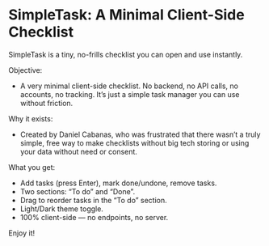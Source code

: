 # SimpleTask: A Minimal Client-Side Checklist

SimpleTask is a tiny, no-frills checklist you can open and use instantly.

Objective:
- A very minimal client-side checklist. No backend, no API calls, no accounts, no tracking. It’s just a simple task manager you can use without friction.

Why it exists:
- Created by Daniel Cabanas, who was frustrated that there wasn’t a truly simple, free way to make checklists without big tech storing or using your data without need or consent.

What you get:
- Add tasks (press Enter), mark done/undone, remove tasks.
- Two sections: “To do” and “Done”.
- Drag to reorder tasks in the “To do” section.
- Light/Dark theme toggle.
- 100% client-side — no endpoints, no server.

Enjoy it!
